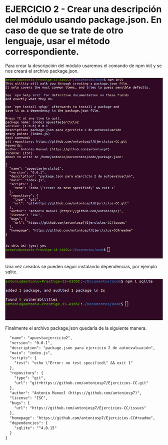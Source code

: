 # EJERCICIO 2 - Crear una descripción del módulo usando package.json. En caso de que se trate de otro lenguaje, usar el método correspondiente.

Para crear la descripción del módulo usaremos el comando de npm init y se nos creará el archivo package.json.

![](./images/NPMINIT.png)

Una vez creados se pueden seguir instalando dependencias, por ejemplo sqlite.

![](./images/NPMSQLITE.png)

Finalmente el archivo package.json quedaría de la siguiente manera.

``` {
  "name": "apuestaejercicio2",
  "version": "0.0.1",
  "description": "package.json para ejercicio 2 de autoevaluación",
  "main": "index.js",
  "scripts": {
    "test": "echo \"Error: no test specified\" && exit 1"
  },
  "repository": {
    "type": "git",
    "url": "git+https://github.com/antoniosp7/Ejercicios-CC.git"
  },
  "author": "Antonio Manuel (https://github.com/antoniosp7)",
  "license": "ISC",
  "bugs": {
    "url": "https://github.com/antoniosp7/Ejercicios-CC/issues"
  },
  "homepage": "https://github.com/antoniosp7/Ejercicios-CC#readme",
  "dependencies": {
    "sqlite": "^4.0.15"
  }
} 
```


